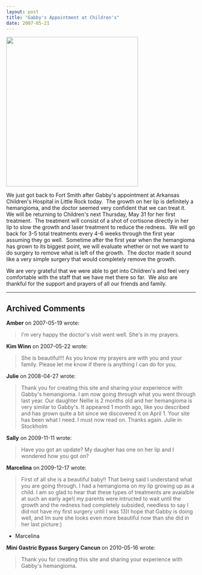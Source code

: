 ```yaml
---
layout: post
title: "Gabby's Appointment at Children's"
date: 2007-05-21
---
```


<p><img height="397" alt="" src="http://www.thepaladinos.com/Portals/thepaladinos/Blog/Files/1/32/P1000622Custom.jpg " width="350"/></p>
<p>We just got back to Fort Smith after Gabby's appointment at Arkansas Children's Hospital in Little Rock today.  The growth on her lip is definitely a hemangioma, and the doctor seemed very confident that we can treat it.  We will be returning to Children's next Thursday, May 31 for her first treatment.  The treatment will consist of a shot of cortisone directly in her lip to slow the growth and laser treatment to reduce the redness.  We will go back for 3-5 total treatments every 4-6 weeks through the first year assuming they go well.  Sometime after the first year when the hemangioma has grown to its biggest point, we will evaluate whether or not we want to do surgery to remove what is left of the growth.  The doctor made it sound like a very simple surgery that would completely remove the growth.</p>
<p>We are very grateful that we were able to get into Children's and feel very comfortable with the staff that we have met there so far.  We also are thankful for the support and prayers of all our friends and family.</p>


---

## Archived Comments

**Amber** on 2007-05-19 wrote:

> I'm very happy the doctor's visit went well.  She's in my prayers.<br>

**Kim Winn** on 2007-05-22 wrote:

> She is beautiful!!!  As you know my prayers are with you and your family.  Please let me know if there is anything I can do for you.

**Julie** on 2008-04-27 wrote:

> Thank you for creating this site and sharing your experience with Gabby's hemangioma. I am now going through what you went through last year. Our daughter Nellie is 2 months old and her hemangioma is very similar to Gabby's. It appeared 1 month ago, like you described and has grown quite a bit since we discovered it on April 1. Your site has been what I need. I must now read on. Thanks again. Julie in Stockholm

**Sally** on 2009-11-11 wrote:

> Have you got an update?  My daugher has one on her lip and I wondered how you got on?

**Marcelina** on 2009-12-17 wrote:

> First of all she is a beautiful baby!! That being said I understand what you are going through. I had a hemangioma on my lip growing up as a child. I am so glad to hear that these types of treatments are avaialble at such an early age!( my parents were intructed to wait until the growth and the redness had completely subsided, needless to say I did not have my first surgery until I was 13)I hope that Gabby is doing well, and Im sure she looks even more beautiful now than she did in her last picture:)
- Marcelina

**Mini Gastric Bypass Surgery Cancun** on 2010-05-16 wrote:

> Thank you for creating this site and sharing your experience with Gabby's hemangioma.
